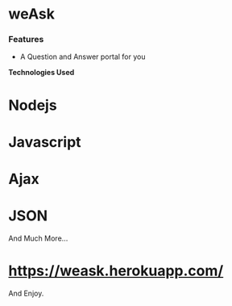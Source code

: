 weAsk
=============

### Features

- A Question and Answer portal for you

**Technologies Used**
# Nodejs
# Javascript
# Ajax
# JSON
And Much More...

# https://weask.herokuapp.com/

And Enjoy.
